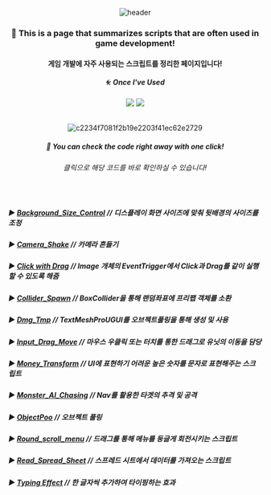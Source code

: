<div align="center"> 

![header](https://capsule-render.vercel.app/api?type=Slice&text=)

### 🍏 This is a page that summarizes scripts that are often used in game development!
#### 게임 개발에 자주 사용되는 스크립트를 정리한 페이지입니다!

##### 🌀: Once I've Used 
<img src="https://img.shields.io/badge/C%23-4479A1?style=for-the-badge&logo=csharp&logoColor=white">
<img src="https://img.shields.io/badge/VS-007396?style=for-the-badge&logo=visualstudio&logoColor=white">

<br/>
<br/>

![c2234f7081f2b19e2203f41ec62e2729](https://github.com/pima86/Game_Asset/assets/71416955/32af9254-c1e6-435d-9d53-2e439f1d8c18)


##### 🍺 You can check the code right away with one click!
###### 클릭으로 해당 코드를 바로 확인하실 수 있습니다!

<br/>
</div>

##### ▶ [Background_Size_Control](https://github.com/pima86/Game_Asset/blob/main/Background_Size_Control/Bg_Size_Ct.cs) // 디스플레이 화면 사이즈에 맞춰 뒷배경의 사이즈를 조정
##### ▶ [Camera_Shake](https://github.com/pima86/Game_Asset/blob/main/Camera_Shake/Script.cs) // 카메라 흔들기
##### ▶ [Click with Drag](https://github.com/pima86/Game_Asset/tree/main/Click_With_Drag) // Image 개체의 EventTrigger에서 Click과 Drag를 같이 실행할 수 있도록 해줌
##### ▶ [Collider_Spawn](https://github.com/pima86/Game_Asset/blob/main/Collider_Spawn/Spawn.cs) // BoxCollider을 통해 랜덤좌표에 프리팹 객체를 소환
##### ▶ [Dmg_Tmp](https://github.com/pima86/Game_Asset/blob/main/Dmg_Tmp/Dmg_Control.cs) // TextMeshProUGUI를 오브젝트풀링을 통해 생성 및 사용
##### ▶ [Input_Drag_Move](https://github.com/pima86/Game_Asset/blob/main/Input_Drag_Move/Quarter_view_move.cs) // 마우스 우클릭 또는 터치를 통한 드래그로 유닛의 이동을 담당
##### ▶ [Money_Transform](https://github.com/pima86/Game_Asset/tree/main/Money_Transform) // UI에 표현하기 어려운 높은 숫자를 문자로 표현해주는 스크립트
##### ▶ [Monster_AI_Chasing](https://github.com/pima86/Game_Asset/tree/main/Monster%20AI%20Chasing) // Nav를 활용한 타겟의 추격 및 공격
##### ▶ [ObjectPoo](https://github.com/pima86/Game_Asset/tree/main/ObjectPool) // 오브젝트 풀링
##### ▶ [Round_scroll_menu](https://github.com/pima86/Game_Asset/tree/main/Round_scroll_menu) // 드래그를 통해 메뉴를 둥글게 회전시키는 스크립트
##### ▶ [Read_Spread_Sheet](https://github.com/pima86/Game_Asset/blob/main/SpreadSheet/ReadSpreadSheet.cs) // 스프레드 시트에서 데이터를 가져오는 스크립트
##### ▶ [Typing Effect](https://github.com/pima86/Game_Asset/blob/main/Typing%20Effect/OnEnable_Typing.cs) //  한 글자씩 추가하여 타이핑하는 효과


